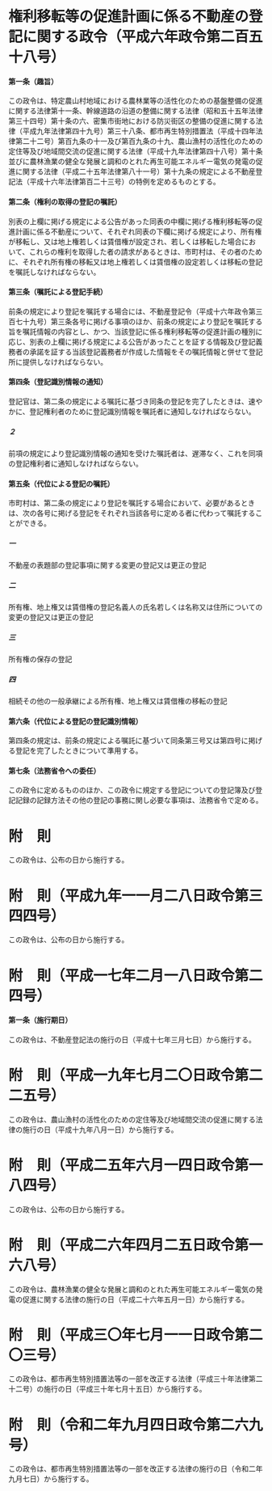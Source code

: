 # 権利移転等の促進計画に係る不動産の登記に関する政令（平成六年政令第二百五十八号）
#### 第一条（趣旨）
この政令は、特定農山村地域における農林業等の活性化のための基盤整備の促進に関する法律第十一条、幹線道路の沿道の整備に関する法律（昭和五十五年法律第三十四号）第十条の六、密集市街地における防災街区の整備の促進に関する法律（平成九年法律第四十九号）第三十八条、都市再生特別措置法（平成十四年法律第二十二号）第百九条の十一及び第百九条の十九、農山漁村の活性化のための定住等及び地域間交流の促進に関する法律（平成十九年法律第四十八号）第十条並びに農林漁業の健全な発展と調和のとれた再生可能エネルギー電気の発電の促進に関する法律（平成二十五年法律第八十一号）第十九条の規定による不動産登記法（平成十六年法律第百二十三号）の特例を定めるものとする。
#### 第二条（権利の取得の登記の嘱託）
別表の上欄に掲げる規定による公告があった同表の中欄に掲げる権利移転等の促進計画に係る不動産について、それぞれ同表の下欄に掲げる規定により、所有権が移転し、又は地上権若しくは賃借権が設定され、若しくは移転した場合において、これらの権利を取得した者の請求があるときは、市町村は、その者のために、それぞれ所有権の移転又は地上権若しくは賃借権の設定若しくは移転の登記を嘱託しなければならない。
#### 第三条（嘱託による登記手続）
前条の規定により登記を嘱託する場合には、不動産登記令（平成十六年政令第三百七十九号）第三条各号に掲げる事項のほか、前条の規定により登記を嘱託する旨を嘱託情報の内容とし、かつ、当該登記に係る権利移転等の促進計画の種別に応じ、別表の上欄に掲げる規定による公告があったことを証する情報及び登記義務者の承諾を証する当該登記義務者が作成した情報をその嘱託情報と併せて登記所に提供しなければならない。
#### 第四条（登記識別情報の通知）
登記官は、第二条の規定による嘱託に基づき同条の登記を完了したときは、速やかに、登記権利者のために登記識別情報を嘱託者に通知しなければならない。
##### ２
前項の規定により登記識別情報の通知を受けた嘱託者は、遅滞なく、これを同項の登記権利者に通知しなければならない。
#### 第五条（代位による登記の嘱託）
市町村は、第二条の規定により登記を嘱託する場合において、必要があるときは、次の各号に掲げる登記をそれぞれ当該各号に定める者に代わって嘱託することができる。
##### 一
不動産の表題部の登記事項に関する変更の登記又は更正の登記
##### 二
所有権、地上権又は賃借権の登記名義人の氏名若しくは名称又は住所についての変更の登記又は更正の登記
##### 三
所有権の保存の登記
##### 四
相続その他の一般承継による所有権、地上権又は賃借権の移転の登記
#### 第六条（代位による登記の登記識別情報）
第四条の規定は、前条の規定による嘱託に基づいて同条第三号又は第四号に掲げる登記を完了したときについて準用する。
#### 第七条（法務省令への委任）
この政令に定めるもののほか、この政令に規定する登記についての登記簿及び登記記録の記録方法その他の登記の事務に関し必要な事項は、法務省令で定める。
# 附　則
この政令は、公布の日から施行する。
# 附　則（平成九年一一月二八日政令第三四四号）
この政令は、公布の日から施行する。
# 附　則（平成一七年二月一八日政令第二四号）
#### 第一条（施行期日）
この政令は、不動産登記法の施行の日（平成十七年三月七日）から施行する。
# 附　則（平成一九年七月二〇日政令第二二五号）
この政令は、農山漁村の活性化のための定住等及び地域間交流の促進に関する法律の施行の日（平成十九年八月一日）から施行する。
# 附　則（平成二五年六月一四日政令第一八四号）
この政令は、公布の日から施行する。
# 附　則（平成二六年四月二五日政令第一六八号）
この政令は、農林漁業の健全な発展と調和のとれた再生可能エネルギー電気の発電の促進に関する法律の施行の日（平成二十六年五月一日）から施行する。
# 附　則（平成三〇年七月一一日政令第二〇三号）
この政令は、都市再生特別措置法等の一部を改正する法律（平成三十年法律第二十二号）の施行の日（平成三十年七月十五日）から施行する。
# 附　則（令和二年九月四日政令第二六九号）
この政令は、都市再生特別措置法等の一部を改正する法律の施行の日（令和二年九月七日）から施行する。
